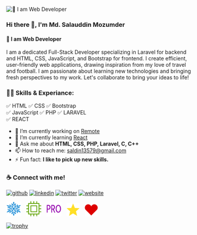 ![👑 I am Web Developer](https://pbs.twimg.com/profile_banners/1190901733435641856/1679593995/1080x360)

### Hi there 👋, I'm Md. Salauddin Mozumder
#### 👑 I am Web Developer

I am a dedicated Full-Stack Developer specializing in Laravel for backend and HTML, CSS, JavaScript, and Bootstrap for frontend. I create efficient, user-friendly web applications, drawing inspiration from my love of travel and football. I am passionate about learning new technologies and bringing fresh perspectives to my work. Let's collaborate to bring your ideas to life!

### 👨‍💻 Skills & Experiance:
✅  HTML 
✅  CSS 
✅  Bootstrap  
✅  JavaScript 
✅  PHP 
✅  LARAVEL  
✅  REACT 

- 🔭 I’m currently working on <u>Remote</u> 
- 🌱 I’m currently learning <u>React</u> 
- 💬 Ask me about <b>HTML, CSS, PHP, Laravel, C, C++</b> 
- 📫 How to reach me: saldin13579@gmail.com 
- ⚡ Fun fact: <b>I like to pick up new skills.</b> 

### ☕ Connect with me!
[<img src='https://cdn.jsdelivr.net/npm/simple-icons@3.0.1/icons/github.svg' alt='github' height='40'>](https://github.com/Salauddin11)  [<img src='https://cdn.jsdelivr.net/npm/simple-icons@3.0.1/icons/linkedin.svg' alt='linkedin' height='40'>](https://www.linkedin.com/in/https://www.linkedin.com/in/saldin//)  [<img src='https://cdn.jsdelivr.net/npm/simple-icons@3.0.1/icons/twitter.svg' alt='twitter' height='40'>](https://twitter.com/MdSalauddinMoz1)  [<img src='https://cdn.jsdelivr.net/npm/simple-icons@3.0.1/icons/icloud.svg' alt='website' height='40'>](https://docs.google.com/forms/d/e/1FAIpQLSdo1qZbCAVuJ6SNcMHLJm5u2UrrW1d_YS9Q5Z5P4DeG6oIWXQ/viewform)  

<a href='https://archiveprogram.github.com/'><img src='https://raw.githubusercontent.com/acervenky/animated-github-badges/master/assets/acbadge.gif' width='40' height='40'></a> <a href='https://docs.github.com/en/developers'><img src='https://raw.githubusercontent.com/acervenky/animated-github-badges/master/assets/devbadge.gif' width='40' height='40'></a> <a href='https://github.com/pricing'><img src='https://raw.githubusercontent.com/acervenky/animated-github-badges/master/assets/pro.gif' width='40' height='40'></a> <a href='https://stars.github.com/'><img src='https://raw.githubusercontent.com/acervenky/animated-github-badges/master/assets/starbadge.gif' width='35' height='35'></a> <a href='https://docs.github.com/en/github/supporting-the-open-source-community-with-github-sponsors'><img src='https://raw.githubusercontent.com/acervenky/animated-github-badges/master/assets/sponsorbadge.gif' width='35' height='35'></a> 

[![trophy](https://github-profile-trophy.vercel.app/?username=Salauddin11)](https://github.com/ryo-ma/github-profile-trophy)

